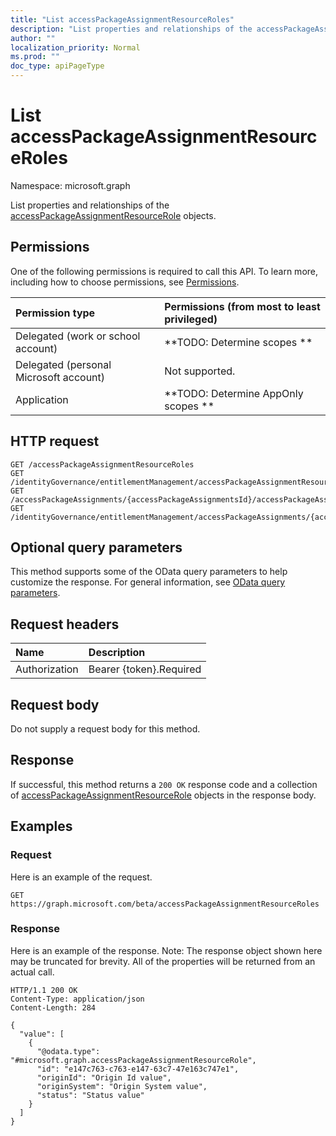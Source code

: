 ```yaml
---
title: "List accessPackageAssignmentResourceRoles"
description: "List properties and relationships of the accessPackageAssignmentResourceRole objects."
author: ""
localization_priority: Normal
ms.prod: ""
doc_type: apiPageType
---
```


# List accessPackageAssignmentResourceRoles

Namespace: microsoft.graph

List properties and relationships of the [accessPackageAssignmentResourceRole](../resources/accesspackageassignmentresourcerole.md) objects.

## Permissions
One of the following permissions is required to call this API. To learn more, including how to choose permissions, see [Permissions](/concepts/permissions-reference.md).

|Permission type|Permissions (from most to least privileged)|
|:---|:---|
|Delegated (work or school account)|**TODO: Determine scopes **|
|Delegated (personal Microsoft account)|Not supported.|
|Application|**TODO: Determine AppOnly scopes **|

## HTTP request
<!-- {
  "blockType": "ignored"
}
-->
``` http
GET /accessPackageAssignmentResourceRoles
GET /identityGovernance/entitlementManagement/accessPackageAssignmentResourceRoles
GET /accessPackageAssignments/{accessPackageAssignmentsId}/accessPackageAssignmentResourceRoles
GET /identityGovernance/entitlementManagement/accessPackageAssignments/{accessPackageAssignmentId}/accessPackageAssignmentResourceRoles
```

## Optional query parameters
This method supports some of the OData query parameters to help customize the response. For general information, see [OData query parameters](/graph/query-parameters).

## Request headers
|Name|Description|
|:---|:---|
|Authorization|Bearer {token}.Required|

## Request body
Do not supply a request body for this method.

## Response
If successful, this method returns a `200 OK` response code and a collection of [accessPackageAssignmentResourceRole](../resources/accesspackageassignmentresourcerole.md) objects in the response body.

## Examples

### Request
Here is an example of the request.
<!-- {
  "blockType": "request",
  "name": "get_accesspackageassignmentresourcerole"
}
-->
``` http
GET https://graph.microsoft.com/beta/accessPackageAssignmentResourceRoles
```

### Response
Here is an example of the response. Note: The response object shown here may be truncated for brevity. All of the properties will be returned from an actual call.
<!-- {
  "blockType": "response",
  "truncated": true,
  "@odata.type": "collection(microsoft.graph.accesspackageassignmentresourcerole)"
}
-->
``` http
HTTP/1.1 200 OK
Content-Type: application/json
Content-Length: 284

{
  "value": [
    {
      "@odata.type": "#microsoft.graph.accessPackageAssignmentResourceRole",
      "id": "e147c763-c763-e147-63c7-47e163c747e1",
      "originId": "Origin Id value",
      "originSystem": "Origin System value",
      "status": "Status value"
    }
  ]
}
```

